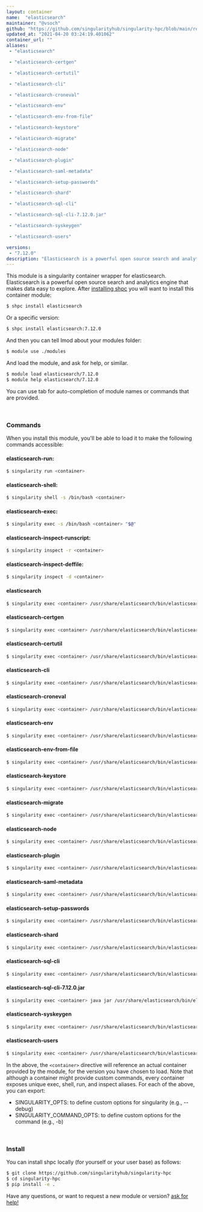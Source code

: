 ```yaml
---
layout: container
name:  "elasticsearch"
maintainer: "@vsoch"
github: "https://github.com/singularityhub/singularity-hpc/blob/main/registry/elasticsearch/container.yaml"
updated_at: "2021-04-20 03:24:19.401062"
container_url: ""
aliases:
 - "elasticsearch"

 - "elasticsearch-certgen"

 - "elasticsearch-certutil"

 - "elasticsearch-cli"

 - "elasticsearch-croneval"

 - "elasticsearch-env"

 - "elasticsearch-env-from-file"

 - "elasticsearch-keystore"

 - "elasticsearch-migrate"

 - "elasticsearch-node"

 - "elasticsearch-plugin"

 - "elasticsearch-saml-metadata"

 - "elasticsearch-setup-passwords"

 - "elasticsearch-shard"

 - "elasticsearch-sql-cli"

 - "elasticsearch-sql-cli-7.12.0.jar"

 - "elasticsearch-syskeygen"

 - "elasticsearch-users"

versions:
 - "7.12.0"
description: "Elasticsearch is a powerful open source search and analytics engine that makes data easy to explore."
---
```


This module is a singularity container wrapper for elasticsearch.
Elasticsearch is a powerful open source search and analytics engine that makes data easy to explore.
After [installing shpc](#install) you will want to install this container module:

```bash
$ shpc install elasticsearch
```

Or a specific version:

```bash
$ shpc install elasticsearch:7.12.0
```

And then you can tell lmod about your modules folder:

```bash
$ module use ./modules
```

And load the module, and ask for help, or similar.

```bash
$ module load elasticsearch/7.12.0
$ module help elasticsearch/7.12.0
```

You can use tab for auto-completion of module names or commands that are provided.

<br>

### Commands

When you install this module, you'll be able to load it to make the following commands accessible:

#### elasticsearch-run:

```bash
$ singularity run <container>
```

#### elasticsearch-shell:

```bash
$ singularity shell -s /bin/bash <container>
```

#### elasticsearch-exec:

```bash
$ singularity exec -s /bin/bash <container> "$@"
```

#### elasticsearch-inspect-runscript:

```bash
$ singularity inspect -r <container>
```

#### elasticsearch-inspect-deffile:

```bash
$ singularity inspect -d <container>
```


#### elasticsearch
       
```bash
$ singularity exec <container> /usr/share/elasticsearch/bin/elasticsearch
```


#### elasticsearch-certgen
       
```bash
$ singularity exec <container> /usr/share/elasticsearch/bin/elasticsearch-certgen
```


#### elasticsearch-certutil
       
```bash
$ singularity exec <container> /usr/share/elasticsearch/bin/elasticsearch-certutil
```


#### elasticsearch-cli
       
```bash
$ singularity exec <container> /usr/share/elasticsearch/bin/elasticsearch-cli
```


#### elasticsearch-croneval
       
```bash
$ singularity exec <container> /usr/share/elasticsearch/bin/elasticsearch-croneval
```


#### elasticsearch-env
       
```bash
$ singularity exec <container> /usr/share/elasticsearch/bin/elasticsearch-env
```


#### elasticsearch-env-from-file
       
```bash
$ singularity exec <container> /usr/share/elasticsearch/bin/elasticsearch-env-from-file
```


#### elasticsearch-keystore
       
```bash
$ singularity exec <container> /usr/share/elasticsearch/bin/elasticsearch-keystore
```


#### elasticsearch-migrate
       
```bash
$ singularity exec <container> /usr/share/elasticsearch/bin/elasticsearch-migrate
```


#### elasticsearch-node
       
```bash
$ singularity exec <container> /usr/share/elasticsearch/bin/elasticsearch-node
```


#### elasticsearch-plugin
       
```bash
$ singularity exec <container> /usr/share/elasticsearch/bin/elasticsearch-plugin
```


#### elasticsearch-saml-metadata
       
```bash
$ singularity exec <container> /usr/share/elasticsearch/bin/elasticsearch-saml-metadata
```


#### elasticsearch-setup-passwords
       
```bash
$ singularity exec <container> /usr/share/elasticsearch/bin/elasticsearch-setup-passwords
```


#### elasticsearch-shard
       
```bash
$ singularity exec <container> /usr/share/elasticsearch/bin/elasticsearch-shard
```


#### elasticsearch-sql-cli
       
```bash
$ singularity exec <container> /usr/share/elasticsearch/bin/elasticsearch-sql-cli
```


#### elasticsearch-sql-cli-7.12.0.jar
       
```bash
$ singularity exec <container> java jar /usr/share/elasticsearch/bin/elasticsearch-sql-cli-7.12.0.jar
```


#### elasticsearch-syskeygen
       
```bash
$ singularity exec <container> /usr/share/elasticsearch/bin/elasticsearch-syskeygen
```


#### elasticsearch-users
       
```bash
$ singularity exec <container> /usr/share/elasticsearch/bin/elasticsearch-users
```



In the above, the `<container>` directive will reference an actual container provided
by the module, for the version you have chosen to load. Note that although a container
might provide custom commands, every container exposes unique exec, shell, run, and
inspect aliases. For each of the above, you can export:

 - SINGULARITY_OPTS: to define custom options for singularity (e.g., --debug)
 - SINGULARITY_COMMAND_OPTS: to define custom options for the command (e.g., -b)

<br>
  
### Install

You can install shpc locally (for yourself or your user base) as follows:

```bash
$ git clone https://github.com/singularityhub/singularity-hpc
$ cd singularity-hpc
$ pip install -e .
```

Have any questions, or want to request a new module or version? [ask for help!](https://github.com/singularityhub/singularity-hpc/issues)
